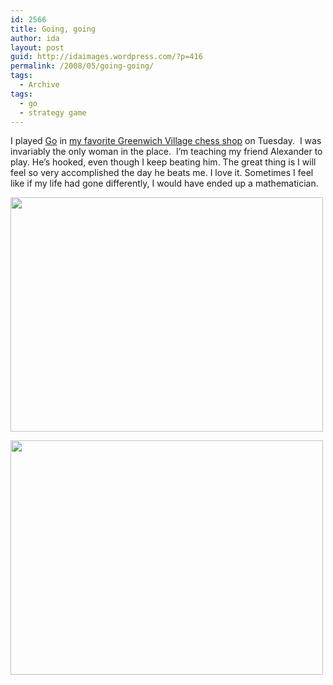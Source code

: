 ```yaml
---
id: 2566
title: Going, going
author: ida
layout: post
guid: http://idaimages.wordpress.com/?p=416
permalink: /2008/05/going-going/
tags:
  - Archive
tags:
  - go
  - strategy game
---
```

I played [Go][1] in [my favorite Greenwich Village chess shop][2] on Tuesday.  I was invariably the only woman in the place.  I&#8217;m teaching my friend Alexander to play. He&#8217;s hooked, even though I keep beating him. The great thing is I will feel so very accomplished the day he beats me. I love it. Sometimes I feel like if my life had gone differently, I would have ended up a mathematician.

[<img class="aligncenter size-full wp-image-418" src="http://idaimages.files.wordpress.com/2008/05/go2.jpg" alt="" width="500" height="375" />][3]

[<img class="aligncenter size-full wp-image-420" src="http://idaimages.files.wordpress.com/2008/05/go1.jpg" alt="" width="500" height="375" />][4]

 [1]: http://en.wikipedia.org/wiki/Go_(board_game)
 [2]: http://www.chess-shop.com/
 [3]: http://idaimages.files.wordpress.com/2008/05/go2.jpg
 [4]: http://idaimages.files.wordpress.com/2008/05/go1.jpg